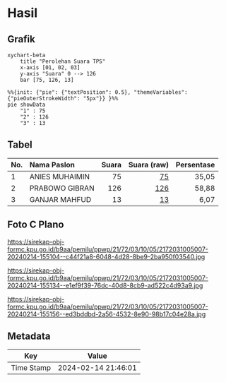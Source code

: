 # Hasil

## Grafik

```mermaid
xychart-beta
    title "Perolehan Suara TPS"
    x-axis [01, 02, 03]
    y-axis "Suara" 0 --> 126
    bar [75, 126, 13]
```

```mermaid
%%{init: {"pie": {"textPosition": 0.5}, "themeVariables": {"pieOuterStrokeWidth": "5px"}} }%%
pie showData
    "1" : 75
    "2" : 126
    "3" : 13
```

## Tabel

| No. | Nama Paslon    | Suara | Suara (raw) | Persentase |
|:--- |:-------------- | -----:| -----------:| ----------:|
| 1   | ANIES MUHAIMIN | 75    | [75][p-1]   | 35,05      |
| 2   | PRABOWO GIBRAN | 126   | [126][p-2]  | 58,88      |
| 3   | GANJAR MAHFUD  | 13    | [13][p-3]   | 6,07       |


[p-1]: https://github.com/gigit-pemilu/pemilu-2024-21-kepulauan-riau/blob/main/pilpres/hitung-suara/sub/21-kepulauan-riau/sub/72-kota-tanjung-pinang/sub/03-tanjung-pinang-kota/sub/1005-kampung-bugis/sub/007-tps/sub/paslon-1.txt
[p-2]: https://github.com/gigit-pemilu/pemilu-2024-21-kepulauan-riau/blob/main/pilpres/hitung-suara/sub/21-kepulauan-riau/sub/72-kota-tanjung-pinang/sub/03-tanjung-pinang-kota/sub/1005-kampung-bugis/sub/007-tps/sub/paslon-2.txt
[p-3]: https://github.com/gigit-pemilu/pemilu-2024-21-kepulauan-riau/blob/main/pilpres/hitung-suara/sub/21-kepulauan-riau/sub/72-kota-tanjung-pinang/sub/03-tanjung-pinang-kota/sub/1005-kampung-bugis/sub/007-tps/sub/paslon-3.txt

## Foto C Plano

https://sirekap-obj-formc.kpu.go.id/b9aa/pemilu/ppwp/21/72/03/10/05/2172031005007-20240214-155104--c44f21a8-6048-4d28-8be9-2ba950f03540.jpg

https://sirekap-obj-formc.kpu.go.id/b9aa/pemilu/ppwp/21/72/03/10/05/2172031005007-20240214-155134--e1ef9f39-76dc-40d8-8cb9-ad522c4d93a9.jpg

https://sirekap-obj-formc.kpu.go.id/b9aa/pemilu/ppwp/21/72/03/10/05/2172031005007-20240214-155156--ed3bddbd-2a56-4532-8e90-98b17c04e28a.jpg


## Metadata

| Key        | Value               |
| ---------- | ------------------- |
| Time Stamp | 2024-02-14 21:46:01 |



